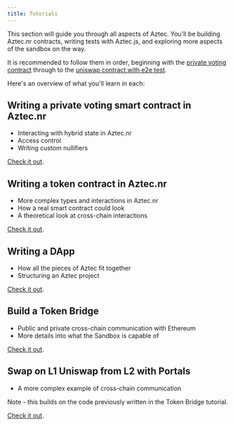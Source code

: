 ```yaml
---
title: Tutorials
---
```


This section will guide you through all aspects of Aztec. You'll be building Aztec.nr contracts, writing tests with Aztec.js, and exploring more aspects of the sandbox on the way.

It is recommended to follow them in order, beginning with the [private voting contract](writing_private_voting_contract.md) through to the [uniswap contract with e2e test](./uniswap/main.md). 

Here's an overview of what you'll learn in each:

## Writing a private voting smart contract in Aztec.nr

- Interacting with hybrid state in Aztec.nr
- Access control
- Writing custom nullifiers

[Check it out](./writing_private_voting_contract.md).

## Writing a token contract in Aztec.nr

- More complex types and interactions in Aztec.nr
- How a real smart contract could look 
- A theoretical look at cross-chain interactions

[Check it out](./writing_token_contract.md).

## Writing a DApp

- How all the pieces of Aztec fit together
- Structuring an Aztec project

[Check it out](./writing_dapp/main.md).

## Build a Token Bridge

- Public and private cross-chain communication with Ethereum
- More details into what the Sandbox is capable of

[Check it out](./token_portal/main.md).

## Swap on L1 Uniswap from L2 with Portals

- A more complex example of cross-chain communication

Note - this builds on the code previously written in the Token Bridge tutorial.

[Check it out](./uniswap/main.md).
